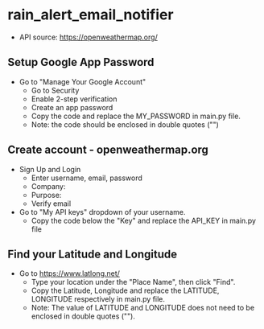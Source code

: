 # rain_alert_email_notifier
- API source: https://openweathermap.org/
## Setup Google App Password
- Go to "Manage Your Google Account"
  - Go to Security
  - Enable 2-step verification
  - Create an app password
  - Copy the code and replace the MY_PASSWORD in main.py file.
  - Note: the code should be enclosed in double quotes ("")
## Create account - openweathermap.org
- Sign Up and Login
  - Enter username, email, password
  - Company:
  - Purpose:
  - Verify email
- Go to "My API keys" dropdown of your username.
  - Copy the code below the "Key" and replace the API_KEY in main.py file
## Find your Latitude and Longitude
- Go to https://www.latlong.net/
  - Type your location under the "Place Name", then click "Find".
  - Copy the Latitude, Longitude and replace the LATITUDE, LONGITUDE respectively in main.py file.
  - Note: The value of LATITUDE and LONGITUDE does not need to be enclosed in double quotes ("").
